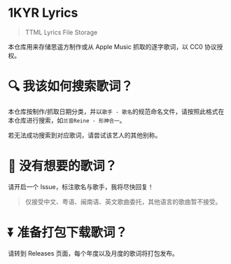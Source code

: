 # 1KYR Lyrics

> TTML Lyrics File Storage

本仓库用来存储思遥方制作或从 Apple Music 抓取的逐字歌词，以 CC0 协议授权。

# 🔍 我该如何搜索歌词？

本仓库按制作/抓取日期分类，并以`歌手 - 歌名`的规范命名文件，请按照此格式在本仓库进行搜索，如`兰音Reine - 形神合一`。

若无法成功搜索到对应歌词，请尝试该艺人的其他别称。

# 🤔 没有想要的歌词？

请开启一个 Issue，标注歌名与歌手，我将尽快回复！

> 仅接受中文、粤语、闽南语、英文歌曲委托，其他语言的歌曲暂不接受。

# ⏬ 准备打包下载歌词？

请转到 Releases 页面，每个年度以及月度的歌词将打包发布。
